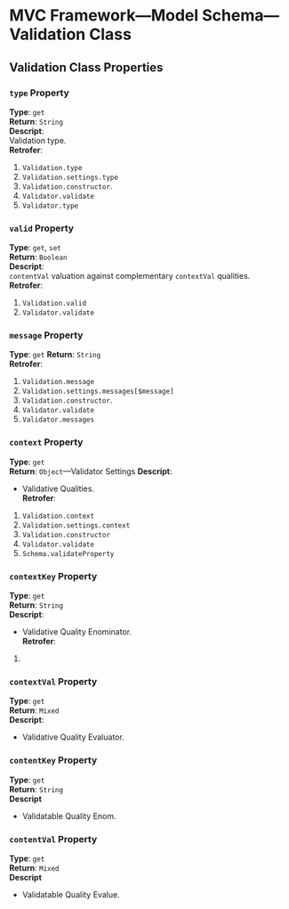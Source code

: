 # MVC Framework—Model Schema—Validation Class

## Validation Class Properties
### `type` Property
**Type**: `get`  
**Return**: `String`  
**Descript**:  
Validation type.  
**Retrofer**:  
 1. `Validation.type`
 2. `Validation.settings.type`
 3. `Validation.constructor`. 
 4. `Validator.validate`
 5. `Validator.type`

### `valid` Property
**Type**: `get`, `set`  
**Return**: `Boolean`  
**Descript**:  
`contentVal` valuation against complementary `contextVal` qualities.  
**Retrofer**:  
 1. `Validation.valid`
 2. `Validator.validate`  


### `message` Property
**Type**: `get`
**Return**: `String`  
**Retrofer**:  
1. `Validation.message`
2. `Validation.settings.messages[$message]`
3. `Validation.constructor`.
4. `Validator.validate`
5. `Validator.messages`

### `context` Property
**Type**: `get`  
**Return**: `Object`—Validator Settings
**Descript**:  
 - Validative Qualities.  
**Retrofer**:  
 1. `Validation.context`
 2. `Validation.settings.context`
 3. `Validation.constructor`
 4. `Validator.validate`
 5. `Schema.validateProperty`

### `contextKey` Property
**Type**: `get`  
**Return**: `String`  
**Descript**:  
 - Validative Quality Enominator.  
**Retrofer**:  
 1. 
 
### `contextVal` Property
**Type**: `get`  
**Return**: `Mixed`  
**Descript**:  
 - Validative Quality Evaluator.  

### `contentKey` Property
**Type**: `get`  
**Return**: `String`  
**Descript**  
 - Validatable Quality Enom.   

### `contentVal` Property
**Type**: `get`  
**Return**: `Mixed`  
**Descript**  
 - Validatable Quality Evalue.  
